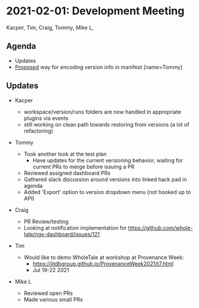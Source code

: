 2021-02-01: Development Meeting
===============================

Kacper, Tim, Craig, Tommy, Mike L, 

Agenda
------
* Updates
* [Proposed](https://hackmd.io/peT94qXvSL6HB-6c1H9vXw?view) way for encoding version info in manifest  [name=Tommy]

Updates
-------

* Kacper
    * workspace/version/runs folders are now handled in appropriate plugins via events
    * still working on clean path towards restoring from versions (a lot of refactoring)

* Tommy
    * Took another look at the test plan
        * Have updates for the current versioning behavior, waiting for current PRs to merge before issuing a PR
    * Reviewed assigned dashboard PRs
    * Gathered slack discussion around versions into linked hack pad in agenda
    * Added 'Export' option to version dropdown menu (not hooked up to API)

* Craig
    * PR Review/testing
    * Looking at notification implementation for https://github.com/whole-tale/ngx-dashboard/issues/121

* Tim
    * Would like to demo WholeTale at workshop at Provenance Week:
        * https://iitdbgroup.github.io/ProvenanceWeek2021/t7.html
        * Jul 19-22 2021

* Mike L
    * Reviewed open PRs
    * Made various small PRs
